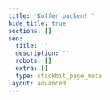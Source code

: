 ```yaml
---
title: 'Koffer packen! '
hide_title: true
sections: []
seo:
  title: ''
  description: ''
  robots: []
  extra: []
  type: stackbit_page_meta
layout: advanced
---
```


